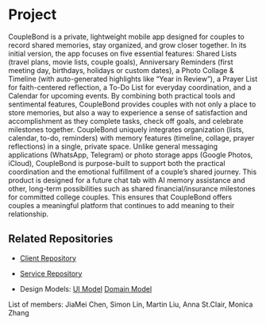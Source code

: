 
# Project

CoupleBond is a private, lightweight mobile app designed for couples to record shared memories, stay organized, and grow closer together. In its initial version, the app focuses on five essential features: Shared Lists (travel plans, movie lists, couple goals), Anniversary Reminders (first meeting day, birthdays, holidays or custom dates), a Photo Collage & Timeline (with auto-generated highlights like “Year in Review”), a Prayer List for faith-centered reflection, a To-Do List for everyday coordination, and a Calendar for upcoming events. By combining both practical tools and sentimental features, CoupleBond provides couples with not only a place to store memories, but also a way to experience a sense of satisfaction and accomplishment as they complete tasks, check off goals, and celebrate milestones together.
CoupleBond uniquely integrates organization (lists, calendar, to-do, reminders) with memory features (timeline, collage, prayer reflections) in a single, private space. Unlike general messaging applications (WhatsApp, Telegram) or photo storage apps (Google Photos, iCloud), CoupleBond is purpose-built to support both the practical coordination and the emotional fulfillment of a couple’s shared journey.
This product is designed for a future chat tab with AI memory assistance and other, long-term possibilities such as shared financial/insurance milestones for committed college couples. This ensures that CoupleBond offers couples a meaningful platform that continues to add meaning to their relationship.

## Related Repositories
- [Client Repository](https://github.com/calvin-cs262-fall2025-teamH/Client)
- [Service Repository](https://github.com/calvin-cs262-fall2025-teamH/Service)

- Design Models:
    [UI Model](https://github.com/calvin-cs262-fall2025-teamH/Project/blob/main/UI_Model_CoupleBond.png)
    [Domain Model](https://github.com/calvin-cs262-fall2025-teamH/Project/blob/main/Domain_Model.png)

List of members:
JiaMei Chen,
Simon Lin,
Martin Liu,
Anna St.Clair,
Monica Zhang
